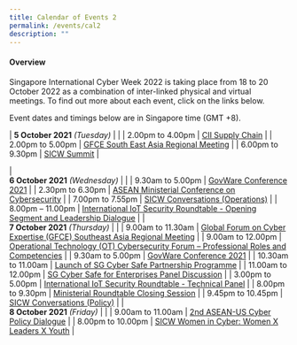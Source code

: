 ```yaml
---
title: Calendar of Events 2
permalink: /events/cal2
description: ""
---
```

#### **Overview**

Singapore International Cyber Week 2022 is taking place from 18 to 20 October 2022 as a combination of inter-linked physical and virtual meetings. To find out more about each event, click on the links below.

Event dates and timings below are in Singapore time (GMT +8). 

| **5 October 2021** *(Tuesday)*   |                                                                                                |
| 2.00pm to 4.00pm           | [CII Supply Chain](/events/18-October-2022/CSC)                                                         |
| 2.00pm to 5.00pm              | [GFCE South East Asia Regional Meeting](/events/18-October-2022/GFCE)                                                                          |
| 6.00pm to 9.30pm           | [SICW Summit](/events/18-October-2022/summit)                               |

| <br> **6 October 2021** *(Wednesday)* |                                                                                                |
| 9.30am to 5.00pm           | [GovWare Conference 2021](/events/govware2)                                                         |
| 2.30pm to 6.30pm           | [ASEAN Ministerial Conference on Cybersecurity](/events/amcc) |
| 7.00pm to 7.55pm           | [SICW Conversations (Operations)](/events/sicw-conversation-operations)                                                                 |
| 8.00pm – 11.00pm                | [International IoT Security Roundtable - Opening Segment and Leadership Dialogue](/events/iot1)                                                          |
| <br> **7 October 2021** *(Thursday)*  |                                                                                                |
| 9.00am to 11.30am             | [Global Forum on Cyber Expertise (GFCE) Southeast Asia Regional   Meeting](/events/gfce)                       |
| 9.00am to 12.00pm                | [Operational Technology (OT) Cybersecurity Forum – Professional Roles and Competencies](/events/ot-cybersecurity)                               |
| 9.30am to 5.00pm           | [GovWare Conference 2021](/events/govware3)                                                         |
| 10.30am to 11.00am               | [Launch of SG Cyber Safe Partnership Programme](/events/launch-of-sg-cyber-safe)                                                  |
| 11.00am to 12.00pm               | [SG Cyber Safe for Enterprises Panel Discussion](/events/sg-cyber-safe-enterprises)                                                 |
| 3.00pm to 5.00pm                 | [International IoT Security Roundtable - Technical Panel](/events/iot2)                                                          |
| 8.00pm to 9.30pm              | [Ministerial Roundtable Closing Session](/events/ministerial-roundtable-closing)                                    |
| 9.45pm to 10.45pm          | [SICW Conversations (Policy)](/events/sicw-conversation-policy)                                                                     |
| <br> **8 October 2021** *(Friday)*    |                                                                                                |
| 9.00am to 11.00am                | [2nd ASEAN-US Cyber Policy Dialogue](/events/2nd-asean-us-cyber-policy-dialogue)                                                                                 |
| 8.00pm to 10.00pm                | [SICW Women in Cyber: Women X Leaders X Youth](/events/women-in-cyber)                                                                                 |